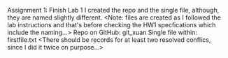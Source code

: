 Assignment 1: Finish Lab 1
  I created the repo and the single file, although, they are named slightly different. <Note: files are created as I followed the lab instructions and that's before checking the HW1 specfications which include the naming...>
  Repo on GitHub: git_xuan
  Single file within: firstfile.txt <There should be records for at least two resolved conflics, since I did it twice on purpose...>
